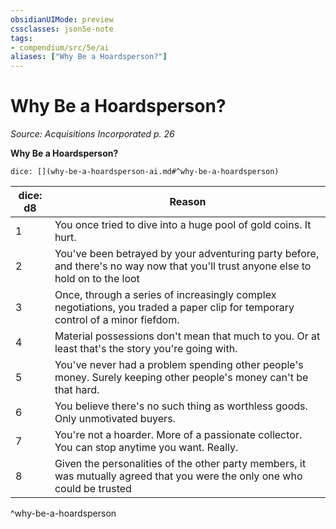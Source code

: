 ```yaml
---
obsidianUIMode: preview
cssclasses: json5e-note
tags:
- compendium/src/5e/ai
aliases: ["Why Be a Hoardsperson?"]
---
```

# Why Be a Hoardsperson?
*Source: Acquisitions Incorporated p. 26* 

**Why Be a Hoardsperson?**

`dice: [](why-be-a-hoardsperson-ai.md#^why-be-a-hoardsperson)`

| dice: d8 | Reason |
|----------|--------|
| 1 | You once tried to dive into a huge pool of gold coins. It hurt. |
| 2 | You've been betrayed by your adventuring party before, and there's no way now that you'll trust anyone else to hold on to the loot |
| 3 | Once, through a series of increasingly complex negotiations, you traded a paper clip for temporary control of a minor fiefdom. |
| 4 | Material possessions don't mean that much to you. Or at least that's the story you're going with. |
| 5 | You've never had a problem spending other people's money. Surely keeping other people's money can't be that hard. |
| 6 | You believe there's no such thing as worthless goods. Only unmotivated buyers. |
| 7 | You're not a hoarder. More of a passionate collector. You can stop anytime you want. Really. |
| 8 | Given the personalities of the other party members, it was mutually agreed that you were the only one who could be trusted |
^why-be-a-hoardsperson